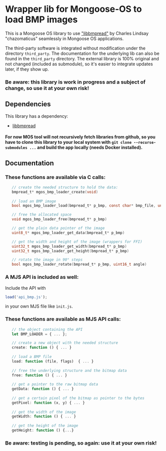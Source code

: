 # Wrapper lib for Mongoose-OS to load BMP images

This is a Mongoose OS library to use ["libbmpread"](https://github.com/chazomaticus/libbmpread) by Charles Lindsay "chazomaticus" seamlessly in Mongoose OS applications.

The third-party software is integrated without modification under the directory `third_party`. The documentation for the underlying lib can also be found in the `third_party` directory. The external library is 100% original and not changed (included as submodule), so it's easier to integrate updates later, if they show up.

### Be aware: this library is work in progress and a subject of change, so use it at your own risk! ###

## Dependencies

This library has a dependency:

   - [libbmpread](https://github.com/chazomaticus/libbmpread)

#### For now MOS tool will not recursively fetch libraries from github, so you have to clone this library to your local system with ```git clone --recurse-submodules ...``` and build the app locally (needs Docker installed).

## Documentation

### These functions are available via C calls:

   ```c
      // create the needed structure to hold the data:
      bmpread_t* mgos_bmp_loader_create(void)
      
      // load an BMP image
      bool mgos_bmp_loader_load(bmpread_t* p_bmp, const char* bmp_file, unsigned int flags)
   
      // free the allocated space
      void mgos_bmp_loader_free(bmpread_t* p_bmp)

      // get the plain data pointer of the image
      uint8_t* mgos_bmp_loader_get_data(bmpread_t* p_bmp)
   
      // get the width and height of the image (wrappers for FFI)
      uint32_t mgos_bmp_loader_get_width(bmpread_t* p_bmp)
      uint32_t mgos_bmp_loader_get_height(bmpread_t* p_bmp)

      // rotate the image in 90° steps
      bool mgos_bmp_loader_rotate(bmpread_t* p_bmp, uint16_t angle)
   ```

### A MJS API is included as well:

Include the API with 
   ```JavaScript
   load('api_bmp.js');
   ```
in your own MJS file like `ìnit.js`.

### These functions are available as MJS API calls:
```JavaScript
   // the object containing the API
   let BMP_LOADER = { ... };

   // create a new object with the needed structure
   create: function () { ... }
   
   // load a BMP file
   load: function (file, flags)  { ... }
   
   // free the underlying structure and the bitmap data
   free: function () { ... }
   
   // get a pointer to the raw bitmap data
   getData: function () { ... }
   
   // get a certain pixel of the bitmap as pointer to the bytes
   getPixel: function (x, y) { ... }
   
   // get the width of the image
   getWidth: function () { ... }
   
   // get the height of the image
   getHeight: function () {...}
```

### Be aware: testing is pending, so again: use it at your own risk! ###
